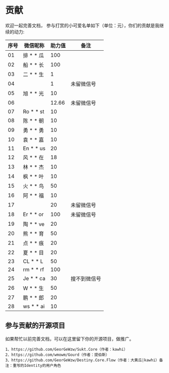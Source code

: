 # 贡献


欢迎一起完善文档，
参与打赏的小可爱名单如下（单位：元），你们的贡献是我继续的动力:


|序号|微信昵称|助力值|备注|
|-|-|-|-|
|01|排 * * 瓜|100||
|02|船 * * 长|100||
|03|二 * * 生|1||
|04||1|未留微信号|
|05|旭 * * 光|10||
|06||12.66|未留微信号|
|07|Ro * * st|10||
|08|陈 * * 朝|10||
|09|勇 * * 勇|10||
|10|袁 * * 嘉|10||
|11|En * * us|20||
|12|风 * * 在|18||
|13|林 * * 杰|10||
|14|枫 * * 叶|10||
|15|火 * * 鸟 |50||
|16|阿 * * 福|10||
|17||20|未留微信号|
|18|Er * * or|100|未留微信号|
|19|陶 * * ve|20||
|20|熊 * * 育|50||
|21|点 * * 痕|20||
|22|夏 * * 目|20||
|23|CL * * L|50||
|24|rm * * rf|100||
|25|Je * * ca|30|搜不到微信号|
|26|W * * 生|50||
|27|鹏 * * 郎|20||
|28|ws * * ai|10||
 

  
    


## 参与贡献的开源项目

如果帮忙以前完善文档，可以在这里留下你的开源项目，做推广。

```
1、https://github.com/GeorGeWzw/Sukt.Core（作者：kawhi）  
2、https://github.com/wmowm/Gourd（作者：提伯斯）  
3、https://github.com/GeorGeWzw/Destiny.Core.Flow（作者：大黄瓜|kawhi）备注：重写的Identity的用户角色 


```